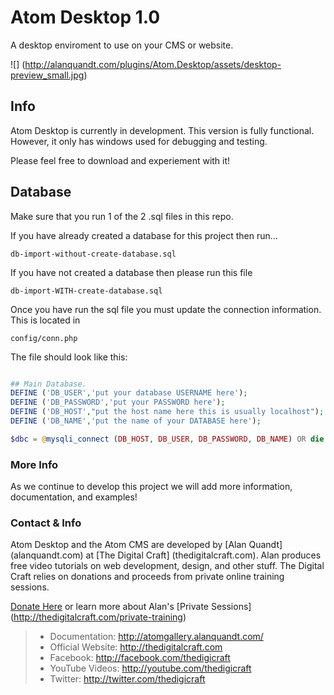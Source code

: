 # Atom Desktop 1.0

A desktop enviroment to use on your CMS or website.

![] (http://alanquandt.com/plugins/Atom.Desktop/assets/desktop-preview_small.jpg)

Info
---

Atom Desktop is currently in development. This version is fully functional. However, it only has windows used for debugging and testing.

Please feel free to download and experiement with it!  

Database
---

Make sure that you run 1 of the 2 .sql files in this repo.  

If you have already created a database for this project then run...

``` db-import-without-create-database.sql ```

If you have not created a database then please run this file 

``` db-import-WITH-create-database.sql ```

Once you have run the sql file you must update the connection information.  This is located in

``` config/conn.php ``` 

The file should look like this:

```php

## Main Database.
DEFINE ('DB_USER','put your database USERNAME here');
DEFINE ('DB_PASSWORD','put your PASSWORD here');
DEFINE ('DB_HOST',"put the host name here this is usually localhost");
DEFINE ('DB_NAME','put the name of your DATABASE here');

$dbc = @mysqli_connect (DB_HOST, DB_USER, DB_PASSWORD, DB_NAME) OR die ('Could not connect to the datebase because: ' . mysqli_connect_error() );


```

### More Info

As we continue to develop this project we will add more information, documentation, and examples!


### Contact & Info

Atom Desktop and the Atom CMS are developed by [Alan Quandt] (alanquandt.com) at [The Digital Craft] (thedigitalcraft.com).  Alan produces free video tutorials on web development, design, and other stuff. The Digital Craft relies on donations and proceeds from private online training sessions.  

[Donate Here](http://thedigitalcraft.com/) or learn more about Alan's [Private Sessions] (http://thedigitalcraft.com/private-training)

> - Documentation: http://atomgallery.alanquandt.com/
> - Official Website: http://thedigitalcraft.com
> - Facebook: http://facebook.com/thedigicraft
> - YouTube Videos: http://youtube.com/thedigicraft
> - Twitter: http://twitter.com/thedigicraft

